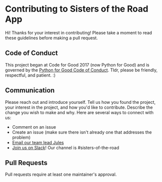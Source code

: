 # Contributing to Sisters of the Road App

Hi! Thanks for your interest in contributing! Please take a moment to read these guidelines before making a pull request.

## Code of Conduct
This project began at Code for Good 2017 (now Python for Good) and is governed by the [Python for Good Code of Conduct](https://pythonforgood.org/coc.html). Tldr, please be friendly, respectful, and patient. :)

## Communication
Please reach out and introduce yourself. Tell us how you found the project, your interest in the project, and how you'd like to contribute. Describe the change you wish to make and why. Here are several ways to connect with us:

- Comment on an issue
- Create an issue (make sure there isn't already one that addresses the problem)
- [Email our team lead Jules](mailto:juliana.arrighi@gmail.com)
- [Join us on Slack](https://pythonforgood.herokuapp.com/)! Our channel is #sisters-of-the-road

## Pull Requests
Pull requests require at least one maintainer's approval.